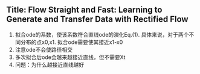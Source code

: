 ## Title: Flow Straight and Fast: Learning to Generate and Transfer Data with Rectified Flow
1. 拟合ode的系数，使该系数符合直线ode的演化Eq.(1). 具体来说，对于两个不同分布的点x0,x1. 拟合ode需要使其接近x1-x0 
2. 注意ode不会使路径相交
3. 多次拟合后ode会越来越接近直线，但不需要Xt
4. 问题：为什么越接近直线越好